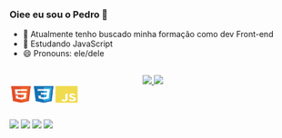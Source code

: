 ### Oiee eu sou o Pedro 👋


- 🔭 Atualmente tenho buscado minha formação como dev Front-end
- 🌱 Estudando JavaScript
- 😄 Pronouns: ele/dele

##

<div align="center" row="1fr">
  <a href="https://github.com/pedroaugustoferraz">
  <img height="180em"  src="https://github-readme-stats.vercel.app/api?username=pedroaugustoferraz&show_icons=true&theme=merko&include_all_commits=true&count_private=true"/>
  <img height="180em" src="https://github-readme-stats.vercel.app/api/top-langs/?username=pedroaugustoferraz&layout=compact&langs_count=7&theme=merko"/>
</div>
  
<div style="display: flex" align="center"><br>
  <img align="center" alt="Pedro-HTML" height="30" width="40" src="https://raw.githubusercontent.com/devicons/devicon/master/icons/html5/html5-original.svg">
  <img align="center" alt="Pedro-CSS" height="30" width="40" src="https://raw.githubusercontent.com/devicons/devicon/master/icons/css3/css3-original.svg">
  <img align="center" alt="Pedro-Js" height="30" width="40" src="https://raw.githubusercontent.com/devicons/devicon/master/icons/javascript/javascript-plain.svg">
 <!-- <img align="center" alt="Pedro-React" height="30" width="40" src="https://raw.githubusercontent.com/devicons/devicon/master/icons/react/react-original.svg">-->
</div>
  
  ##
 
<div align="center> 
  <a href="https://instagram.com/pe.august" target="_blank"><img src="https://img.shields.io/badge/-Instagram-%23E4405F?style=for-the-badge&logo=instagram&logoColor=white" target="_blank"></a>
 <a href="https://discord.gg/wagxzStdcR" target="_blank"><img src="https://img.shields.io/badge/Discord-7289DA?style=for-the-badge&logo=discord&logoColor=white" target="_blank"></a> 
  <a href = "mailto:ferrazfarias2003@gmail.com"><img src="https://img.shields.io/badge/-Gmail-%23333?style=for-the-badge&logo=gmail&logoColor=white" target="_blank"></a>
  <a href="https://www.linkedin.com/in/pedro-ferraz-b21454201/" target="_blank"><img src="https://img.shields.io/badge/-LinkedIn-%230077B5?style=for-the-badge&logo=linkedin&logoColor=white" target="_blank"></a> 
 
<!--Ver vídeo da Rafa Ballerini de como colocar cobrinha dos commits-->
 
</div>
